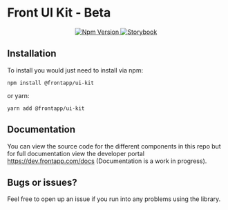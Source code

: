 # Front UI Kit - Beta

<p align="center">
  <a href="https://badge.fury.io/js/@frontapp%2Fui-kit">
    <img src="https://badge.fury.io/js/@frontapp%2Fui-kit.svg" alt="Npm Version" />
  </a>
  <a href="https://frontapp.github.io/front-ui-kit">
    <img src="https://cdn.jsdelivr.net/gh/storybookjs/brand@main/badge/badge-storybook.svg" alt="Storybook" />
  </a>
</p>

## Installation

To install you would just need to install via npm:

```
npm install @frontapp/ui-kit
```

or yarn:

```
yarn add @frontapp/ui-kit
```

## Documentation

You can view the source code for the different components in this repo but for full documentation view the developer portal https://dev.frontapp.com/docs (Documentation is a work in progress).

## Bugs or issues?

Feel free to open up an issue if you run into any problems using the library.